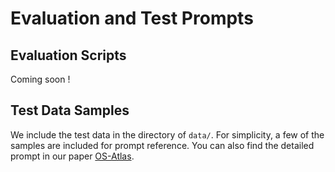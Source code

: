 # Evaluation and Test Prompts

## Evaluation Scripts
Coming soon !

## Test Data Samples
We include the test data in the directory of ``data/``. For simplicity, a few of the samples are included for prompt reference. You can also find the detailed prompt in our paper [OS-Atlas](https://arxiv.org/abs/2410.23218).